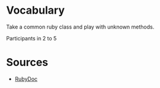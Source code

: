 # Vocabulary

Take a common ruby class and play with unknown methods.

Participants in 2 to 5

# Sources

- [RubyDoc](https://ruby-doc.org)